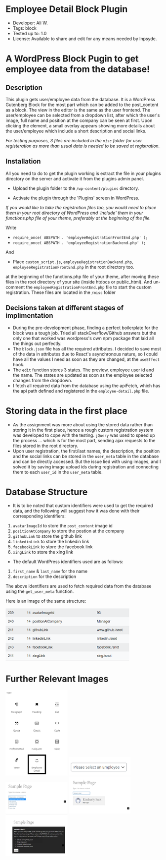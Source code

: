 <h1> Employee Detail Block Plugin </h1>

* Developer:         Ali W.
* Tags:              block
* Tested up to:      1.0
* License:           Available to share and edit for any means needed by Inpsyde.

# A WordPress Block Pugin to get employee data from the database!

## Description

This plugin gets user/employee data from the database. It is a WordPress Gutenberg Block for the most part which can be added to the post_content as a block. The view in the editor is the same as the user frontend. The user/employee can be selected from a dropdown list, after which the user's image, full name and position at the company can be seen at first. Upon clicking the element, a small overlay appears showing more details about the user/employee which include a short description and social links.

<i>For testing purposes, 3 files are included in the `misc` folder for user registeration as more than usual data is needed to be saved at registration. </i>



## Installation

All you need to do to get the plugin working is extract the file in your plugins directory on the server and activate it from the plugins admin panel.

* Upload the plugin folder  to the `/wp-content/plugins` directory.

* Activate the plugin through the 'Plugins' screen in WordPress.

<i> If you would like to take the registration files too, you would need to place them in your root directory of WordPress and 'include' them in your functions.php file of your theme, preferably at the beginning of the file.</i>

  Write
 *  `require_once( ABSPATH . 'employeeRegistrationFrontEnd.php' );`
 *  `require_once( ABSPATH . 'employeeRegistrationBackend.php' );`
  
  And
* Place `custom_script.js`, `employeeRegistrationBackend.php`, `employeeRegistrationFrontEnd.php`  in the root directory too.

 at the beginning of the functions.php file of your theme, after moving these files in the root directory of your site (inside htdocs or public_html). And un-comment the `employeeRegistrationFrontEnd.php` file to start the custom registration. These files are located in the `/misc` folder



## Decisions taken at different stages of implimentation

* During the pre-development phase, finding a perfect boilerplate for the block was a tough job. Tried all stackOverflow/Github answers but the only one that worked was wordpress's own npm package that laid all the things out perfectly.
* The `block.json` file has all the required attributes. I decided to save most of the data in attributes due to React's asynchronous nature, so I could have all the values I need as soon as they are changed, at the `useEffect` hook.
* The `edit` function stores 3 states. The preview, employee user id and the name. The states are updated as soon as the employee selected changes from the dropdown.
* I fetch all required data from the database using the apiFetch, which has the api path defined and registered in the `employee-detail.php` file.

# Storing data in the first place

* As the assignment was more about using the stored data rather than storing it in the first place, hence a rough custom registration system was developed to cope with the testing. `jQuery` was used to speed up the process ... which is for the most part, sending ajax requests to the files stored in the root directory.
* Upon user registration, the first/last names, the description, the position and the social links can be stored in the `user_meta` table in the database and can be directly accessed. But the issue lied with using images, and I solved it by saving image upload ids during registration and connecting them to each `user_id` in the `user_meta` table.

# Database Structure

* It is to be noted that custom identifiers were used to get the required data, and the following will suggest how it was done with their corresponding identifiers:
1. `avatarImageId` to store the `post_content` image id
2. `positionAtCompany` to store the postion at the company
3. `githubLink` to store the github link
4. `linkedinLink` to store the linkedin link
5. `facebookLink` to store the facebook link
6. `xingLink` to store the xing link

* The default WordPress identifiers used are as follows:
1. `first_name` & `last_name` for the name
2. `description` for the description

The above identifiers are used to fetch required data from the database using the `get_user_meta` function.

Here is an image of the same structure:

<img src="./images/1.png" width="400px">

# Further Relevant Images

<img src="./images/2.png" width="200px">

<img src="./images/3.png" width="200px">

<img src="./images/4.png" width="200px">

<img src="./images/5.png" width="200px">

<img src="./images/6.png" width="200px">



